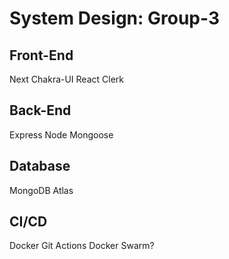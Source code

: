 # System Design: Group-3
## Front-End
Next
Chakra-UI
React
Clerk

## Back-End
Express
Node 
Mongoose

## Database
MongoDB Atlas

## CI/CD
Docker
Git Actions
Docker Swarm?



